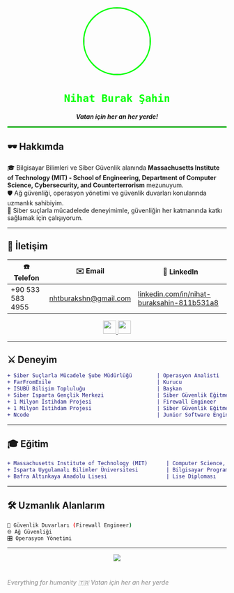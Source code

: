
<div align="center">
  <img src="https://avatars.githubusercontent.com/u/84996120?v=4" width="150" style="border-radius: 50%; border: 3px solid #00ff00;" />
</div>

<h1 align="center"><code><span style="color:#00ff00;">Nihat Burak Şahin</span></code></h1>
<p align="center"><i><strong>Vatan için her an her yerde!</strong></i></p>

<hr style="border: 1px solid #00ff00;" />

## 🕶️ Hakkımda

🎓 Bilgisayar Bilimleri ve Siber Güvenlik alanında **Massachusetts Institute of Technology (MIT) - School of Engineering, Department of Computer Science, Cybersecurity, and Counterterrorism** mezunuyum.  
🛡️ Ağ güvenliği, operasyon yönetimi ve güvenlik duvarları konularında uzmanlık sahibiyim.  
🎯 Siber suçlarla mücadelede deneyimimle, güvenliğin her katmanında katkı sağlamak için çalışıyorum.

---

## 📡 İletişim

| ☎️ Telefon        | ✉️ Email                         | 🔗 LinkedIn                                               |
|------------------|----------------------------------|----------------------------------------------------------|
| +90 533 583 4955 | [nhtburakshn@gmail.com](mailto:nhtburakshn@gmail.com) | [linkedin.com/in/nihat-buraksahin-811b531a8](https://linkedin.com/in/nihat-buraksahin-811b531a8) |

<div align="center">
  <a href="https://twitter.com/no_s_enjoyer">
    <img src="https://skillicons.dev/icons?i=twitter" height="30"/>
  </a>
  <a href="https://instagram.com/nburakshn">
    <img src="https://skillicons.dev/icons?i=instagram" height="30"/>
  </a>
</div>


---

## ⚔️ Deneyim

```diff
+ Siber Suçlarla Mücadele Şube Müdürlüğü        | Operasyon Analisti                 | Ağustos 2024 - Günümüz  | Etimesgut, Ankara
+ FarFromExile                                  | Kurucu                             | Nisan 2024 - Günümüz    | Samsun
+ ISUBÜ Bilişim Topluluğu                       | Başkan                             | Şubat 2023 - Ağustos 2024 | Isparta
+ Siber Isparta Gençlik Merkezi                 | Siber Güvenlik Eğitmeni            | Ağustos 2023 - Eylül 2023 | Isparta
+ 1 Milyon İstihdam Projesi                     | Firewall Engineer                  | Ocak 2023 - Temmuz 2023 | Ankara
+ 1 Milyon İstihdam Projesi                     | Siber Güvenlik Eğitmeni            | Ekim 2022 - Ocak 2023  | Ankara
+ Ncode                                         | Junior Software Engineer & Web Dev | Haziran 2021 - Ekim 2022 | Samsun
```

---

## 🎓 Eğitim

```diff
+ Massachusetts Institute of Technology (MIT)      | Computer Science, Cybersecurity & Counterterrorism | 2022 - 2024
+ Isparta Uygulamalı Bilimler Üniversitesi         | Bilgisayar Programlama (Önlisans)                | 2022 - 2024
+ Bafra Altınkaya Anadolu Lisesi                   | Lise Diploması                                  | 2018 - 2021
```

---

## 🛠️ Uzmanlık Alanlarım

```bash
🧱 Güvenlik Duvarları (Firewall Engineer)
🌐 Ağ Güvenliği
🎛️ Operasyon Yönetimi
```

---

<p align="center">
  <img src="https://capsule-render.vercel.app/api?type=waving&color=0:00ff00,100:000000&height=100&section=footer"/>
  <h1></h1>
  <i style="color:#888;">Everything for humanity</i>
  <i style="color:#888;">🇹🇷 Vatan için her an her yerde</i>
</p>
